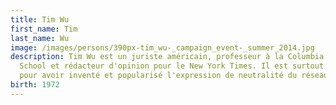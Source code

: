 ```yaml
---
title: Tim Wu
first_name: Tim
last_name: Wu
image: /images/persons/390px-tim_wu-_campaign_event-_summer_2014.jpg
description: Tim Wu est un juriste américain, professeur à la Columbia Law
  School et rédacteur d'opinion pour le New York Times. Il est surtout connu
  pour avoir inventé et popularisé l'expression de neutralité du réseau1.
birth: 1972
---
```

